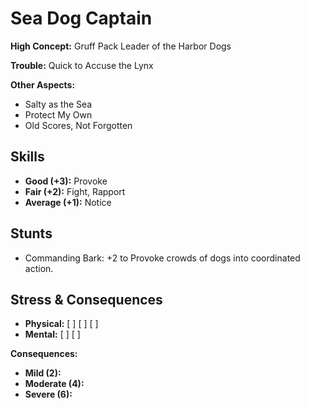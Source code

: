 # Sea Dog Captain

**High Concept:** Gruff Pack Leader of the Harbor Dogs

**Trouble:** Quick to Accuse the Lynx

**Other Aspects:**
- Salty as the Sea
- Protect My Own
- Old Scores, Not Forgotten

## Skills
- **Good (+3):** Provoke
- **Fair (+2):** Fight, Rapport
- **Average (+1):** Notice

## Stunts
- Commanding Bark: +2 to Provoke crowds of dogs into coordinated action.

## Stress & Consequences
- **Physical:** [ ] [ ] [ ]
- **Mental:** [ ] [ ]

**Consequences:**
- **Mild (2):**
- **Moderate (4):**
- **Severe (6):**
